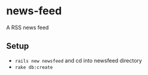 # news-feed
A RSS news feed

## Setup
- `rails new newsfeed` and cd into newsfeed directory
- `rake db:create`
